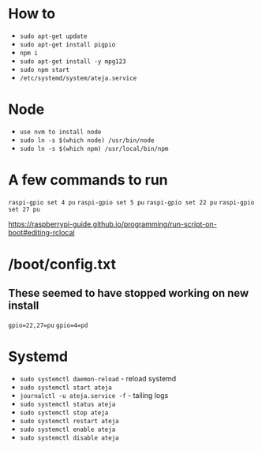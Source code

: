 # How to

- `sudo apt-get update`
- `sudo apt-get install pigpio`
- `npm i`
- `sudo apt-get install -y mpg123`
- `sudo npm start`
- `/etc/systemd/system/ateja.service`

# Node

- `use nvm to install node`
- `sudo ln -s $(which node) /usr/bin/node`
- `sudo ln -s $(which npm) /usr/local/bin/npm`

# A few commands to run

`raspi-gpio set 4 pu`
`raspi-gpio set 5 pu`
`raspi-gpio set 22 pu`
`raspi-gpio set 27 pu`

https://raspberrypi-guide.github.io/programming/run-script-on-boot#editing-rclocal

# /boot/config.txt

## These seemed to have stopped working on new install

`gpio=22,27=pu`
`gpio=4=pd`

# Systemd

- `sudo systemctl daemon-reload` - reload systemd
- `sudo systemctl start ateja`
- `journalctl -u ateja.service -f` - tailing logs
- `sudo systemctl status ateja`
- `sudo systemctl stop ateja`
- `sudo systemctl restart ateja`
- `sudo systemctl enable ateja`
- `sudo systemctl disable ateja`
